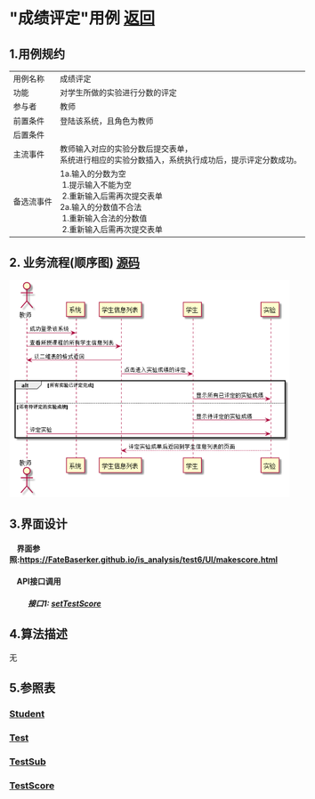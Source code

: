 # "成绩评定"用例 <a href="https://github.com/FateBerserker/is_analysis/tree/master/test6">返回</a>
## 1.用例规约
<table cellspacing="0" style="width:900px;">
<tr>
	<td>用例名称</td>
	<td>成绩评定</td>	
</tr>
<tr>
	<td>功能</td>
	<td>对学生所做的实验进行分数的评定</td>	
</tr>
<tr>
	<td>参与者</td>
	<td>教师</td>	
</tr>
<tr>
	<td>前置条件</td>
	<td>登陆该系统，且角色为教师</td>	
</tr>
<tr>
	<td>后置条件</td>
	<td></td>	
</tr>
<tr>
	<td>主流事件</td>
	<td>
	教师输入对应的实验分数后提交表单，<br>系统进行相应的实验分数插入，系统执行成功后，提示评定分数成功。
	</td>	
</tr>
<tr>
	<td>备选流事件</td>
	<td>
		1a.输入的分数为空 <br> 
		 &nbsp;1.提示输入不能为空 <br>    
		 &nbsp;2.重新输入后需再次提交表单<br>	
		2a.输入的分数值不合法<br>
		 &nbsp;1.重新输入合法的分数值 <br>    
		 &nbsp;2.重新输入后需再次提交表单
	</td>	
</tr>
	
</table>		


## 2. 业务流程(顺序图)  <a href="../src/setTestScore.puml">源码</a>

<img src="../images/setTestScore.png"/>


## 3.界面设计
#### &nbsp;&nbsp;&nbsp;&nbsp;界面参照:<a href="../UI/makescore.html">https://FateBaserker.github.io/is_analysis/test6/UI/makescore.html</a>
#### &nbsp;&nbsp;&nbsp;&nbsp;API接口调用
##### &nbsp;&nbsp;&nbsp;&nbsp;&nbsp;&nbsp;&nbsp;&nbsp;&nbsp;&nbsp;接口1: <a href="../接口/setTestScore.md">setTestScore</a>

## 4.算法描述
无

## 5.参照表
### <a href="../数据库表设计.md#student">Student</a>
### <a href="../数据库表设计.md#test">Test</a>
### <a href="../数据库表设计.md#testSub">TestSub</a>
### <a href="../数据库表设计.md#testScore">TestScore</a>


